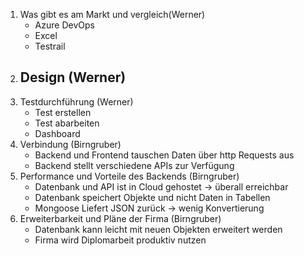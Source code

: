1. Was gibt es am Markt und vergleich(Werner)
   - Azure DevOps 
   - Excel
   - Testrail
2. Design (Werner)
   - 
3. Testdurchführung (Werner)
   - Test erstellen
   - Test abarbeiten
   - Dashboard
4. Verbindung (Birngruber) 
   - Backend und Frontend tauschen Daten über http Requests aus
   - Backend stellt verschiedene APIs zur Verfügung
5. Performance und Vorteile des Backends (Birngruber)
   - Datenbank und API ist in Cloud gehostet -> überall erreichbar
   - Datenbank speichert Objekte und nicht Daten in Tabellen
   - Mongoose Liefert JSON zurück -> wenig Konvertierung
6. Erweiterbarkeit und Pläne der Firma (Birngruber)
   - Datenbank kann leicht mit neuen Objekten erweitert werden
   - Firma wird Diplomarbeit produktiv nutzen
